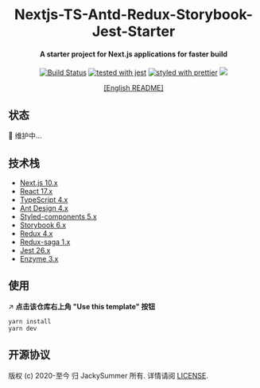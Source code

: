 <h1 align="center">
   Nextjs-TS-Antd-Redux-Storybook-Jest-Starter
</h1>

<h4 align="center">
  A starter project for Next.js applications for faster build
</h4>

<div align="center">

[![Build Status](https://travis-ci.com/Jacky-Summer/nextjs-ts-antd-redux-storybook-starter.svg?branch=master)](https://travis-ci.com/Jacky-Summer/nextjs-ts-antd-redux-storybook-starter) [![tested with jest](https://img.shields.io/badge/tested_with-jest-99424f.svg)](https://github.com/facebook/jest) [![styled with prettier](https://img.shields.io/badge/styled_with-prettier-ff69b4.svg)](https://github.com/prettier/prettier) ![](https://img.shields.io/github/license/Jacky-Summer/nextjs-ts-antd-redux-storybook-starter)

</div>

<div align="center">
  <a href="https://github.com/Jacky-Summer/nextjs-ts-antd-redux-storybook-starter/blob/master/README.md" target="_self">[English README]</a>
</div>

## 状态

🚧 维护中...

## 技术栈

- [Next.js 10.x](https://nextjs.org/)
- [React 17.x](https://reactjs.org/)
- [TypeScript 4.x](https://www.typescriptlang.org/)
- [Ant Design 4.x](https://ant.design/index-cn)
- [Styled-components 5.x](https://styled-components.com/)
- [Storybook 6.x](https://storybook.js.org/)
- [Redux 4.x](https://redux.js.org/)
- [Redux-saga 1.x](https://redux-saga.js.org/)
- [Jest 26.x](https://styled-components.com/)
- [Enzyme 3.x](https://enzymejs.github.io/enzyme/)

## 使用

↗️ **点击该仓库右上角 "Use this template" 按钮**

```
yarn install
yarn dev
```

## 开源协议

版权 (c) 2020-至今 归 JackySummer 所有. 详情请阅 [LICENSE](./LICENSE).
